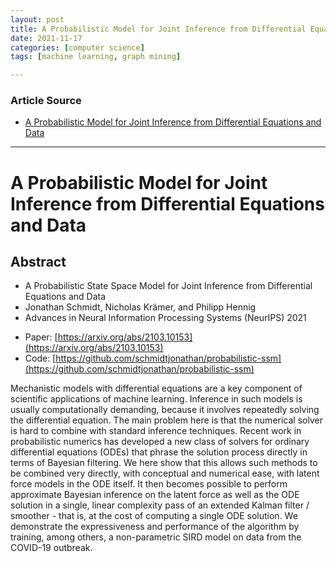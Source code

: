 ```yaml
---
layout: post
title: A Probabilistic Model for Joint Inference from Differential Equations
date: 2021-11-17
categories: [computer science]
tags: [machine learning, graph mining]

---
```


### Article Source

* [A Probabilistic Model for Joint Inference from Differential Equations and Data](https://www.youtube.com/watch?v=yeIMr9pusP8)


---


# A Probabilistic Model for Joint Inference from Differential Equations and Data

## Abstract

- A Probabilistic State Space Model for Joint Inference from Differential Equations and Data
- Jonathan Schmidt, Nicholas Krämer, and Philipp Hennig
- Advances in Neural Information Processing Systems (NeurIPS) 2021

* Paper: [https://arxiv.org/abs/2103.10153](https://arxiv.org/abs/2103.10153)
* Code: [https://github.com/schmidtjonathan/probabilistic-ssm](https://github.com/schmidtjonathan/probabilistic-ssm)


Mechanistic models with differential equations are a key component of scientific applications of machine learning. Inference in such models is usually computationally demanding, because it involves repeatedly solving the differential equation. The main problem here is that the numerical solver is hard to combine with standard inference techniques. Recent work in probabilistic numerics has developed a new class of solvers for ordinary differential equations (ODEs) that phrase the solution process directly in terms of Bayesian filtering. We here show that this allows such methods to be combined very directly, with conceptual and numerical ease, with latent force models in the ODE itself. It then becomes possible to perform approximate Bayesian inference on the latent force as well as the ODE solution in a single, linear complexity pass of an extended Kalman filter / smoother - that is, at the cost of computing a single ODE solution. We demonstrate the expressiveness and performance of the algorithm by training, among others, a non-parametric SIRD model on data from the COVID-19 outbreak.



